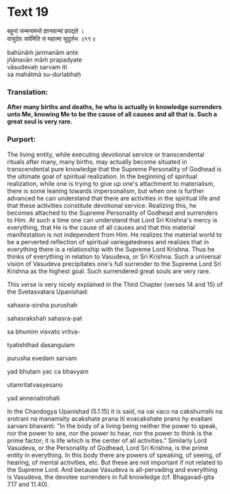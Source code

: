 # Text 19

बहूनां जन्मनामन्ते ज्ञानवान्मां प्रपद्यते ।  
वासुदेवः सर्वमिति स महात्मा सुदुर्लभः ॥१९॥

bahūnāḿ janmanām ante  
jñānavān māḿ prapadyate  
vāsudevaḥ sarvam iti  
sa mahātmā su-durlabhaḥ



### Translation:

**After many births and deaths, he who is actually in knowledge surrenders unto Me, knowing Me to be the cause of all causes and all that is. Such a great soul is very rare.**

### Purport:

The living entity, while executing devotional service or transcendental rituals after many, many births, may actually become situated in transcendental pure knowledge that the Supreme Personality of Godhead is the ultimate goal of spiritual realization. In the beginning of spiritual realization, while one is trying to give up one's attachment to materialism, there is some leaning towards impersonalism, but when one is further advanced he can understand that there are activities in the spiritual life and that these activities constitute devotional service. Realizing this, he becomes attached to the Supreme Personality of Godhead and surrenders to Him. At such a time one can understand that Lord Sri Krishna's mercy is everything, that He is the cause of all causes and that this material manifestation is not independent from Him. He realizes the material world to be a perverted reflection of spiritual variegatedness and realizes that in everything there is a relationship with the Supreme Lord Krishna. Thus he thinks of everything in relation to Vasudeva, or Sri Krishna. Such a universal vision of Vasudeva precipitates one's full surrender to the Supreme Lord Sri Krishna as the highest goal. Such surrendered great souls are very rare.

This verse is very nicely explained in the Third Chapter (verses 14 and 15) of the Svetasvatara Upanishad:

sahasra-sirsha purushah

sahasrakshah sahasra-pat

sa bhumim visvato vritva-

tyatishthad dasangulam

purusha evedam sarvam

yad bhutam yac ca bhavyam

utamritatvasyesano

yad annenatirohati

In the Chandogya Upanishad (5.1.15) it is said, na vai vaco na cakshumshi na srotrani na manamsity acakshate prana iti evacakshate prano hy evaitani sarvani bhavanti: "In the body of a living being neither the power to speak, nor the power to see, nor the power to hear, nor the power to think is the prime factor; it is life which is the center of all activities." Similarly Lord Vasudeva, or the Personality of Godhead, Lord Sri Krishna, is the prime entity in everything. In this body there are powers of speaking, of seeing, of hearing, of mental activities, etc. But these are not important if not related to the Supreme Lord. And because Vasudeva is all-pervading and everything is Vasudeva, the devotee surrenders in full knowledge (cf. Bhagavad-gita 7.17 and 11.40).